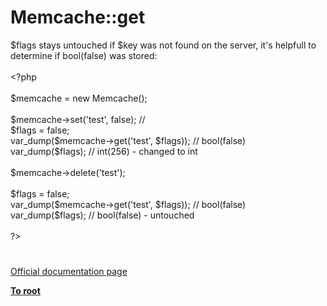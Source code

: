 # Memcache::get




<div class="phpcode"><span class="html">
$flags stays untouched if $key was not found on the server, it&apos;s helpfull to determine if bool(false) was stored:<br><br><span class="default">&lt;?php<br><br>$memcache </span><span class="keyword">= new </span><span class="default">Memcache</span><span class="keyword">();<br><br></span><span class="default">$memcache</span><span class="keyword">-&gt;</span><span class="default">set</span><span class="keyword">(</span><span class="string">&apos;test&apos;</span><span class="keyword">, </span><span class="default">false</span><span class="keyword">); </span><span class="comment">// <br></span><span class="default">$flags </span><span class="keyword">= </span><span class="default">false</span><span class="keyword">;<br></span><span class="default">var_dump</span><span class="keyword">(</span><span class="default">$memcache</span><span class="keyword">-&gt;</span><span class="default">get</span><span class="keyword">(</span><span class="string">&apos;test&apos;</span><span class="keyword">, </span><span class="default">$flags</span><span class="keyword">)); </span><span class="comment">// bool(false)<br></span><span class="default">var_dump</span><span class="keyword">(</span><span class="default">$flags</span><span class="keyword">); </span><span class="comment">// int(256) - changed to int<br><br></span><span class="default">$memcache</span><span class="keyword">-&gt;</span><span class="default">delete</span><span class="keyword">(</span><span class="string">&apos;test&apos;</span><span class="keyword">);<br><br></span><span class="default">$flags </span><span class="keyword">= </span><span class="default">false</span><span class="keyword">;<br></span><span class="default">var_dump</span><span class="keyword">(</span><span class="default">$memcache</span><span class="keyword">-&gt;</span><span class="default">get</span><span class="keyword">(</span><span class="string">&apos;test&apos;</span><span class="keyword">, </span><span class="default">$flags</span><span class="keyword">)); </span><span class="comment">// bool(false)<br></span><span class="default">var_dump</span><span class="keyword">(</span><span class="default">$flags</span><span class="keyword">); </span><span class="comment">// bool(false) - untouched<br><br></span><span class="default">?&gt;</span>
</span>
</div>
  

#

[Official documentation page](https://www.php.net/manual/en/memcache.get.php)

**[To root](/README.md)**